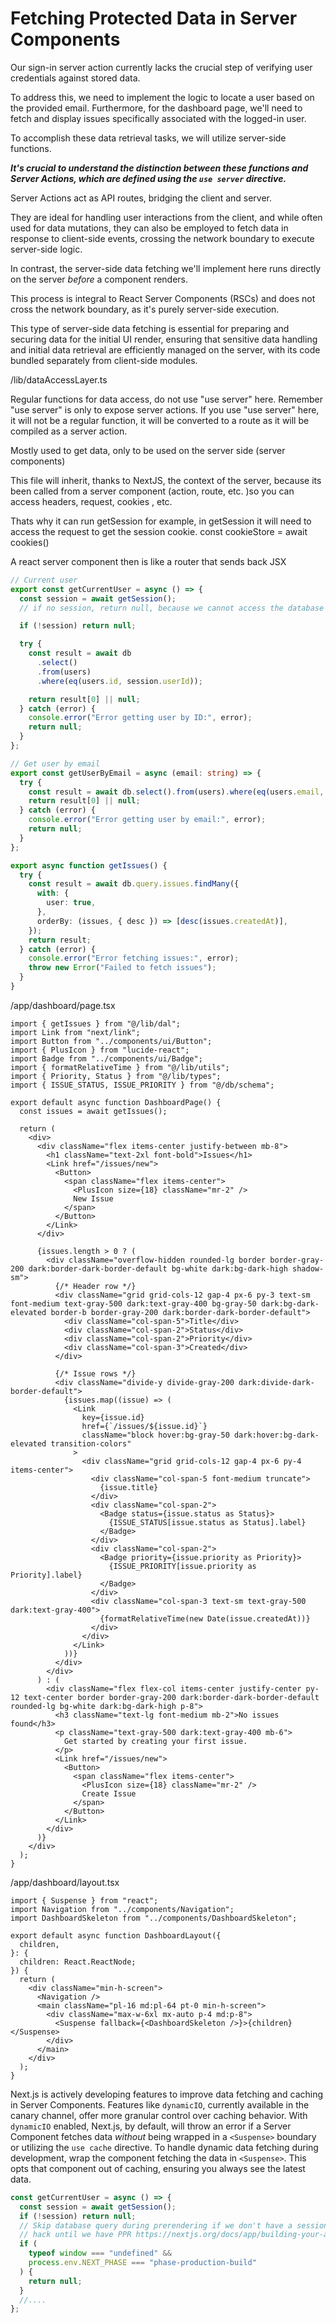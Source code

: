 # Fetching Protected Data in Server Components

Our sign-in server action currently lacks the crucial step of verifying user credentials against stored data.

To address this, we need to implement the logic to locate a user based on the provided email. Furthermore, for the dashboard page, we'll need to fetch and display issues specifically associated with the logged-in user.

To accomplish these data retrieval tasks, we will utilize server-side functions.

**_It's crucial to understand the distinction between these functions and Server Actions, which are defined using the `use server` directive._**

Server Actions act as API routes, bridging the client and server.

They are ideal for handling user interactions from the client, and while often used for data mutations, they can also be employed to fetch data in response to client-side events, crossing the network boundary to execute server-side logic.

In contrast, the server-side data fetching we'll implement here runs directly on the server _before_ a component renders.

This process is integral to React Server Components (RSCs) and does not cross the network boundary, as it's purely server-side execution.

This type of server-side data fetching is essential for preparing and securing data for the initial UI render, ensuring that sensitive data handling and initial data retrieval are efficiently managed on the server, with its code bundled separately from client-side modules.

/lib/dataAccessLayer.ts

Regular functions for data access, do not use "use server" here.
Remember "use server" is only to expose server actions.
If you use "use server" here, it will not be a regular function, it will be converted to a route as it will be compiled as a server action.

Mostly used to get data, only to be used on the server side (server components)

This file will inherit, thanks to NextJS, the context of the server, because its been called from a server component (action, route, etc. )so you can access headers, request, cookies , etc.

Thats why it can run getSession for example, in getSession it will need to access the request to get the session cookie.
const cookieStore = await cookies()

A react server component then is like a router that sends back JSX

```ts
// Current user
export const getCurrentUser = async () => {
  const session = await getSession();
  // if no session, return null, because we cannot access the database without a session that has the userId

  if (!session) return null;

  try {
    const result = await db
      .select()
      .from(users)
      .where(eq(users.id, session.userId));

    return result[0] || null;
  } catch (error) {
    console.error("Error getting user by ID:", error);
    return null;
  }
};

// Get user by email
export const getUserByEmail = async (email: string) => {
  try {
    const result = await db.select().from(users).where(eq(users.email, email));
    return result[0] || null;
  } catch (error) {
    console.error("Error getting user by email:", error);
    return null;
  }
};

export async function getIssues() {
  try {
    const result = await db.query.issues.findMany({
      with: {
        user: true,
      },
      orderBy: (issues, { desc }) => [desc(issues.createdAt)],
    });
    return result;
  } catch (error) {
    console.error("Error fetching issues:", error);
    throw new Error("Failed to fetch issues");
  }
}
```

/app/dashboard/page.tsx

```tsx
import { getIssues } from "@/lib/dal";
import Link from "next/link";
import Button from "../components/ui/Button";
import { PlusIcon } from "lucide-react";
import Badge from "../components/ui/Badge";
import { formatRelativeTime } from "@/lib/utils";
import { Priority, Status } from "@/lib/types";
import { ISSUE_STATUS, ISSUE_PRIORITY } from "@/db/schema";

export default async function DashboardPage() {
  const issues = await getIssues();

  return (
    <div>
      <div className="flex items-center justify-between mb-8">
        <h1 className="text-2xl font-bold">Issues</h1>
        <Link href="/issues/new">
          <Button>
            <span className="flex items-center">
              <PlusIcon size={18} className="mr-2" />
              New Issue
            </span>
          </Button>
        </Link>
      </div>

      {issues.length > 0 ? (
        <div className="overflow-hidden rounded-lg border border-gray-200 dark:border-dark-border-default bg-white dark:bg-dark-high shadow-sm">
          {/* Header row */}
          <div className="grid grid-cols-12 gap-4 px-6 py-3 text-sm font-medium text-gray-500 dark:text-gray-400 bg-gray-50 dark:bg-dark-elevated border-b border-gray-200 dark:border-dark-border-default">
            <div className="col-span-5">Title</div>
            <div className="col-span-2">Status</div>
            <div className="col-span-2">Priority</div>
            <div className="col-span-3">Created</div>
          </div>

          {/* Issue rows */}
          <div className="divide-y divide-gray-200 dark:divide-dark-border-default">
            {issues.map((issue) => (
              <Link
                key={issue.id}
                href={`/issues/${issue.id}`}
                className="block hover:bg-gray-50 dark:hover:bg-dark-elevated transition-colors"
              >
                <div className="grid grid-cols-12 gap-4 px-6 py-4 items-center">
                  <div className="col-span-5 font-medium truncate">
                    {issue.title}
                  </div>
                  <div className="col-span-2">
                    <Badge status={issue.status as Status}>
                      {ISSUE_STATUS[issue.status as Status].label}
                    </Badge>
                  </div>
                  <div className="col-span-2">
                    <Badge priority={issue.priority as Priority}>
                      {ISSUE_PRIORITY[issue.priority as Priority].label}
                    </Badge>
                  </div>
                  <div className="col-span-3 text-sm text-gray-500 dark:text-gray-400">
                    {formatRelativeTime(new Date(issue.createdAt))}
                  </div>
                </div>
              </Link>
            ))}
          </div>
        </div>
      ) : (
        <div className="flex flex-col items-center justify-center py-12 text-center border border-gray-200 dark:border-dark-border-default rounded-lg bg-white dark:bg-dark-high p-8">
          <h3 className="text-lg font-medium mb-2">No issues found</h3>
          <p className="text-gray-500 dark:text-gray-400 mb-6">
            Get started by creating your first issue.
          </p>
          <Link href="/issues/new">
            <Button>
              <span className="flex items-center">
                <PlusIcon size={18} className="mr-2" />
                Create Issue
              </span>
            </Button>
          </Link>
        </div>
      )}
    </div>
  );
}
```

/app/dashboard/layout.tsx

```tsx
import { Suspense } from "react";
import Navigation from "../components/Navigation";
import DashboardSkeleton from "../components/DashboardSkeleton";

export default async function DashboardLayout({
  children,
}: {
  children: React.ReactNode;
}) {
  return (
    <div className="min-h-screen">
      <Navigation />
      <main className="pl-16 md:pl-64 pt-0 min-h-screen">
        <div className="max-w-6xl mx-auto p-4 md:p-8">
          <Suspense fallback={<DashboardSkeleton />}>{children}</Suspense>
        </div>
      </main>
    </div>
  );
}
```

Next.js is actively developing features to improve data fetching and caching in Server Components. Features like `dynamicIO`, currently available in the canary channel, offer more granular control over caching behavior. With `dynamicIO` enabled, Next.js, by default, will throw an error if a Server Component fetches data _without_ being wrapped in a `<Suspense>` boundary or utilizing the `use cache` directive. To handle dynamic data fetching during development, wrap the component fetching the data in `<Suspense>`. This opts that component out of caching, ensuring you always see the latest data.

```ts
const getCurrentUser = async () => {
  const session = await getSession();
  if (!session) return null;
  // Skip database query during prerendering if we don't have a session
  // hack until we have PPR https://nextjs.org/docs/app/building-your-application/rendering/partial-prerendering
  if (
    typeof window === "undefined" &&
    process.env.NEXT_PHASE === "phase-production-build"
  ) {
    return null;
  }
  //....
};
```
